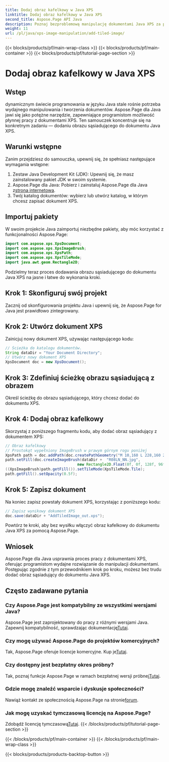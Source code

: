 ```yaml
---
title: Dodaj obraz kafelkowy w Java XPS
linktitle: Dodaj obraz kafelkowy w Java XPS
second_title: Aspose.Page API Java
description: Poznaj bezproblemową manipulację dokumentami Java XPS za pomocą Aspose.Page. Dzięki temu przewodnikowi krok po kroku nauczysz się bezproblemowo dodawać obrazy sąsiadująco.
weight: 11
url: /pl/java/xps-image-manipulation/add-tiled-image/
---
```


{{< blocks/products/pf/main-wrap-class >}}
{{< blocks/products/pf/main-container >}}
{{< blocks/products/pf/tutorial-page-section >}}

# Dodaj obraz kafelkowy w Java XPS

## Wstęp
dynamicznym świecie programowania w języku Java stale rośnie potrzeba wydajnego manipulowania i tworzenia dokumentów. Aspose.Page dla Java jawi się jako potężne narzędzie, zapewniające programistom możliwość płynnej pracy z dokumentami XPS. Ten samouczek koncentruje się na konkretnym zadaniu — dodaniu obrazu sąsiadującego do dokumentu Java XPS.
## Warunki wstępne
Zanim przejdziesz do samouczka, upewnij się, że spełniasz następujące wymagania wstępne:
1. Zestaw Java Development Kit (JDK): Upewnij się, że masz zainstalowany pakiet JDK w swoim systemie.
2.  Aspose.Page dla Java: Pobierz i zainstaluj Aspose.Page dla Java z[strona internetowa](https://releases.aspose.com/page/java/).
3. Twój katalog dokumentów: wybierz lub utwórz katalog, w którym chcesz zapisać dokument XPS.
## Importuj pakiety
W swoim projekcie Java zaimportuj niezbędne pakiety, aby móc korzystać z funkcjonalności Aspose.Page:
```java
import com.aspose.xps.XpsDocument;
import com.aspose.xps.XpsImageBrush;
import com.aspose.xps.XpsPath;
import com.aspose.xps.XpsTileMode;
import java.awt.geom.Rectangle2D;
```
Podzielmy teraz proces dodawania obrazu sąsiadującego do dokumentu Java XPS na jasne i łatwe do wykonania kroki.
## Krok 1: Skonfiguruj swój projekt
Zacznij od skonfigurowania projektu Java i upewnij się, że Aspose.Page for Java jest prawidłowo zintegrowany.
## Krok 2: Utwórz dokument XPS
Zainicjuj nowy dokument XPS, używając następującego kodu:
```java
// Ścieżka do katalogu dokumentów.
String dataDir = "Your Document Directory";
// Utwórz nowy dokument XPS
XpsDocument doc = new XpsDocument();
```
## Krok 3: Zdefiniuj ścieżkę obrazu sąsiadującą z obrazem
Określ ścieżkę do obrazu sąsiadującego, który chcesz dodać do dokumentu XPS.
## Krok 4: Dodaj obraz kafelkowy
Skorzystaj z poniższego fragmentu kodu, aby dodać obraz sąsiadujący z dokumentem XPS:
```java
// Obraz kafelkowy
// Prostokąt wypełniony ImageBrush w prawym górnym rogu poniżej
XpsPath path = doc.addPath(doc.createPathGeometry("M 10,160 L 228,160 228,305 10,305"));
path.setFill(doc.createImageBrush(dataDir +  "R08LN_NN.jpg",
                                new Rectangle2D.Float(0f, 0f, 128f, 96f), new Rectangle2D.Float(0f, 0f, 64f, 48f)));
((XpsImageBrush)path.getFill()).setTileMode(XpsTileMode.Tile);
path.getFill().setOpacity(0.5f);
```
## Krok 5: Zapisz dokument
Na koniec zapisz powstały dokument XPS, korzystając z poniższego kodu:
```java
// Zapisz wynikowy dokument XPS
doc.save(dataDir + "AddTiledImage_out.xps"); 
```
Powtórz te kroki, aby bez wysiłku włączyć obraz kafelkowy do dokumentu Java XPS za pomocą Aspose.Page.
## Wniosek
Aspose.Page dla Java usprawnia proces pracy z dokumentami XPS, oferując programistom wydajne rozwiązanie do manipulacji dokumentami. Postępując zgodnie z tym przewodnikiem krok po kroku, możesz bez trudu dodać obraz sąsiadujący do dokumentu Java XPS.

## Często zadawane pytania
### Czy Aspose.Page jest kompatybilny ze wszystkimi wersjami Java?
 Aspose.Page jest zaprojektowany do pracy z różnymi wersjami Java. Zapewnij kompatybilność, sprawdzając dokumentację[Tutaj](https://reference.aspose.com/page/java/).
### Czy mogę używać Aspose.Page do projektów komercyjnych?
Tak, Aspose.Page oferuje licencje komercyjne. Kup je[Tutaj](https://purchase.aspose.com/buy).
### Czy dostępny jest bezpłatny okres próbny?
 Tak, poznaj funkcje Aspose.Page w ramach bezpłatnej wersji próbnej[Tutaj](https://releases.aspose.com/).
### Gdzie mogę znaleźć wsparcie i dyskusje społeczności?
 Nawiąż kontakt ze społecznością Aspose.Page na stronie[forum](https://forum.aspose.com/c/page/39).
### Jak mogę uzyskać tymczasową licencję na Aspose.Page?
 Zdobądź licencję tymczasową[Tutaj](https://purchase.aspose.com/temporary-license/).
{{< /blocks/products/pf/tutorial-page-section >}}

{{< /blocks/products/pf/main-container >}}
{{< /blocks/products/pf/main-wrap-class >}}

{{< blocks/products/products-backtop-button >}}

